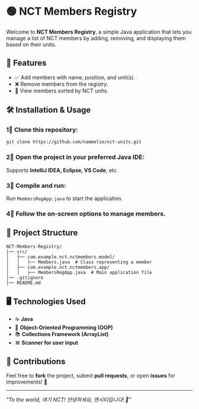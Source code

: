 # 🟢 NCT Members Registry

Welcome to **NCT Members Registry**, a simple Java application that lets you manage a list of NCT members by adding, removing, and displaying them based on their units.

## 🚀 Features
- ✅ Add members with name, position, and unit(s).
- ❌ Remove members from the registry.
- 💂 View members sorted by NCT units.

## 🛠 Installation & Usage

### 1⃣ Clone this repository:
```sh
git clone https://github.com/nammelie/nct-units.git
```

### 2⃣ Open the project in your preferred Java IDE:
Supports **IntelliJ IDEA, Eclipse, VS Code**, etc.

### 3⃣ Compile and run:
Run `MembersRegApp.java` to start the application.

### 4⃣ Follow the on-screen options to manage members.

## 📂 Project Structure
```
NCT-Members-Registry/
│── src/
│   ├── com.example.nct.nctmembers.model/
│   │   ├── Members.java  # Class representing a member
│   ├── com.example.nct.nctmembers.app/
│   │   ├── MembersRegApp.java  # Main application file
│── .gitignore
│── README.md
```

## 🖥️ Technologies Used
- ☕ **Java**
- 📌 **Object-Oriented Programming (OOP)**
- 📚 **Collections Framework (ArrayList)**
- ⌘ **Scanner for user input**

## 🤝 Contributions
Feel free to **fork** the project, submit **pull requests**, or open **issues** for improvements! 🚀  

---
*"To the world, 여기 NCT! 안녕하세요, 엔시티입니다! 💚"*
